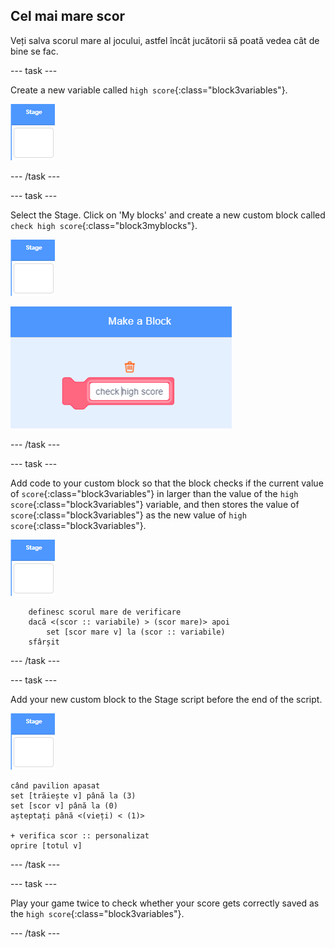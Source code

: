 ## Cel mai mare scor

Veți salva scorul mare al jocului, astfel încât jucătorii să poată vedea cât de bine se fac.

\--- task \---

Create a new variable called `high score`{:class="block3variables"}.

![Stage sprite](images/stage-sprite.png)

\--- /task \---

\--- task \---

Select the Stage. Click on 'My blocks' and create a new custom block called `check high score`{:class="block3myblocks"}.

![Stage sprite](images/stage-sprite.png)

![screenshot](images/dots-custom-1.png)

\--- /task \---

\--- task \---

Add code to your custom block so that the block checks if the current value of `score`{:class="block3variables"} in larger than the value of the `high score`{:class="block3variables"} variable, and then stores the value of `score`{:class="block3variables"} as the new value of `high score`{:class="block3variables"}.

![Stage sprite](images/stage-sprite.png)

```blocks3
    definesc scorul mare de verificare
    dacă <(scor :: variabile) > (scor mare)> apoi
        set [scor mare v] la (scor :: variabile)
    sfârșit
```

\--- /task \---

\--- task \---

Add your new custom block to the Stage script before the end of the script.

![Stage sprite](images/stage-sprite.png)

```blocks3
când pavilion apasat
set [trăiește v] până la (3)
set [scor v] până la (0)
așteptați până <(vieți) < (1)>

+ verifica scor :: personalizat
oprire [totul v]
```

\--- /task \---

\--- task \---

Play your game twice to check whether your score gets correctly saved as the `high score`{:class="block3variables"}.

\--- /task \---